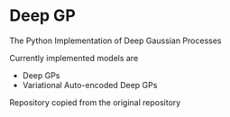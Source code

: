 Deep GP
=====

The Python Implementation of Deep Gaussian Processes

Currently implemented models are

* Deep GPs
* Variational Auto-encoded Deep GPs 

Repository copied from the original repository 
